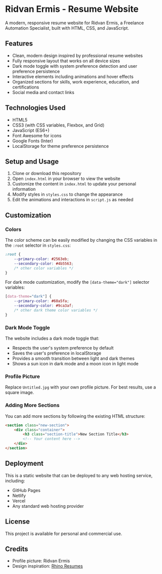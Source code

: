 # Ridvan Ermis - Resume Website

A modern, responsive resume website for Ridvan Ermis, a Freelance Automation Specialist, built with HTML, CSS, and JavaScript.

## Features

- Clean, modern design inspired by professional resume websites
- Fully responsive layout that works on all device sizes
- Dark mode toggle with system preference detection and user preference persistence
- Interactive elements including animations and hover effects
- Organized sections for skills, work experience, education, and certifications
- Social media and contact links

## Technologies Used

- HTML5
- CSS3 (with CSS variables, Flexbox, and Grid)
- JavaScript (ES6+)
- Font Awesome for icons
- Google Fonts (Inter)
- LocalStorage for theme preference persistence

## Setup and Usage

1. Clone or download this repository
2. Open `index.html` in your browser to view the website
3. Customize the content in `index.html` to update your personal information
4. Modify styles in `styles.css` to change the appearance
5. Edit the animations and interactions in `script.js` as needed

## Customization

### Colors

The color scheme can be easily modified by changing the CSS variables in the `:root` selector in `styles.css`:

```css
:root {
    --primary-color: #2563eb;
    --secondary-color: #4b5563;
    /* other color variables */
}
```

For dark mode customization, modify the `[data-theme="dark"]` selector variables:

```css
[data-theme="dark"] {
    --primary-color: #60a5fa;
    --secondary-color: #9ca3af;
    /* other dark theme color variables */
}
```

### Dark Mode Toggle

The website includes a dark mode toggle that:
- Respects the user's system preference by default
- Saves the user's preference in localStorage
- Provides a smooth transition between light and dark themes
- Shows a sun icon in dark mode and a moon icon in light mode

### Profile Picture

Replace `Untitled.jpg` with your own profile picture. For best results, use a square image.

### Adding More Sections

You can add more sections by following the existing HTML structure:

```html
<section class="new-section">
    <div class="container">
        <h3 class="section-title">New Section Title</h3>
        <!-- Your content here -->
    </div>
</section>
```

## Deployment

This is a static website that can be deployed to any web hosting service, including:

- GitHub Pages
- Netlify
- Vercel
- Any standard web hosting provider

## License

This project is available for personal and commercial use.

## Credits

- Profile picture: Ridvan Ermis
- Design inspiration: [Rhino Resumes](https://rhinoresumes.framer.website) 